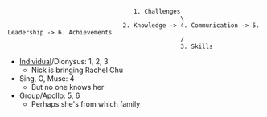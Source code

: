                                       1. Challenges
                                                    \
                                    2. Knowledge -> 4. Communication -> 5. Leadership -> 6. Achievements
                                                    /
                                                    3. Skills

- [Individual](https://en.wikipedia.org/wiki/Crazy_Rich_Asians_(film)#Cast)/Dionysus: 1, 2, 3
   - Nick is bringing Rachel Chu 
- Sing, O, Muse: 4
   - But no one knows her 
- Group/Apollo: 5, 6
   - Perhaps she's from which family
